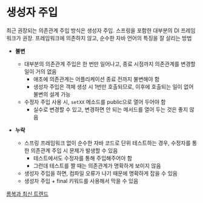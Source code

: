 # 생성자 주입
 
 최근 권장되는 의존관계 주입 방식은 생성자 주입. 스프링을 포함한 대부분의 DI 프레임워크가 권장. 프레임워크에 의존하지 않고, 순수한 자바 언어의 특징을 잘 살리는 방법

- **불변**
    - 대부분의 의존관계 주입은 한 번만 일어나고, 종료 시점까지 의존관계를 변경할 일이 거의 없음
      - 애초에 의존관계는 어플리케이션 종료 전까지 불변해야 함
      - 생성자 주입은 객체 생성 시 1번만 호출되므로, 이후에 호출되는 일이 없어 불변의 설계 가능
    - 수정자 주입 사용 시, `setXX` 메소드를 public으로 열어 두어야 함
      - 실수로 변경할 수 있고, 변경하면 안 되는 메서드를 열어 두는 것은 좋지 않음

- **누락**
  - 스프링 프레임워크 없이 순수한 자바 코드로 단위 테스트하는 경우, 수정자를 통한 의존관계 주입 시 문제가 발생할 수 있음
    - 테스트에서도 수정자를 통해 주입해주어야 함
    - 그런데 테스트를 짤 때는 의존관계가 명확하게 보이지 않음
  - 생성자 주입을 하면, 컴파일 오류가 나기 때문에 명확하게 잡을 수 있음
  - 생성자 주입 + final 키워드를 사용해서 막을 수 있음


[롬복과 최신 트렌드](/docs/DependencyInjection/롬복.md)
